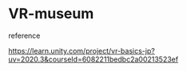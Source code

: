 # VR-museum

reference

https://learn.unity.com/project/vr-basics-jp?uv=2020.3&courseId=6082211bedbc2a00213523ef

